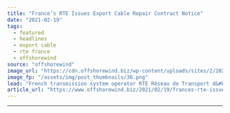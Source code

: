 ```yaml
---
title: "France’s RTE Issues Export Cable Repair Contract Notice"
date: "2021-02-19"
tags: 
  - featured
  - headlines
  - export cable
  - rte france
  - offshorewind
source: "offshorewind"
image_url: "https://cdn.offshorewind.biz/wp-content/uploads/sites/2/2021/02/19113004/Frances-RTE-Issues-Export-Cable-Repair-Contract-Notice.png"
image_fp: "/assets/img/post_thumbnails/36.png"
lead: "French transmission system operator RTE Réseau de Transport d&#8217;Electricité is in need of services"
article_url: "https://www.offshorewind.biz/2021/02/19/frances-rte-issues-export-cable-repair-contract-notice/"
---
```


---
